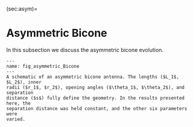 (sec:asym)=
# Asymmetric Bicone

In this subsection we discuss the asymmetric bicone evolution.

```{figure} img/AsymmetricBicone.png
---
name: fig_asymmetric_Bicone
---
A schematic of an asymmetric bicone antenna. The lengths ($L_1$, $L_2$), inner
radii ($r_1$, $r_2$), opening angles ($\theta_1$, $\theta_2$), and separation
distance ($s$) fully define the geometry. In the results presented here, the
separation distance was held constant, and the other six parameters were
varied.  
```
